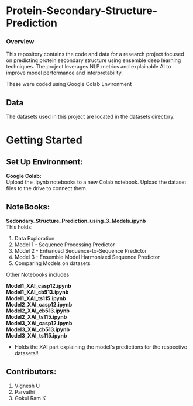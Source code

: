 # Protein-Secondary-Structure-Prediction

### Overview
This repository contains the code and data for a research project focused on predicting protein secondary structure using ensemble deep learning techniques. The project leverages NLP metrics and explainable AI to improve model performance and interpretability.

These were coded using Google Colab Environment
## Data
The datasets used in this project are located in the datasets directory.

# Getting Started
## Set Up Environment:
<b> Google Colab:</b> <br>
Upload the .ipynb notebooks to a new Colab notebook. Upload the dataset files to the drive to connect them.

## NoteBooks:
<b>Sedondary_Structure_Prediction_using_3_Models.ipynb</b> <br> 
This holds:
1) Data Exploration
2) Model 1 - Sequence Processing Predictor
3) Model 2 - Enhanced Sequence-to-Sequence Predictor
4) Model 3 - Ensemble Model Harmonized Sequence Predictor
5) Comparing Models on datasets

Other Notebooks includes <br>

<b>  Model1_XAI_casp12.ipynb  </b> <br>
<b>  Model1_XAI_cb513.ipynb  </b> <br>
<b>  Model1_XAI_ts115.ipynb  </b> <br>
<b>  Model2_XAI_casp12.ipynb  </b> <br>
<b>  Model2_XAI_cb513.ipynb  </b> <br>
<b>  Model2_XAI_ts115.ipynb  </b> <br>
<b>  Model3_XAI_casp12.ipynb  </b> <br>
<b>  Model3_XAI_cb513.ipynb  </b> <br>
<b>  Model3_XAI_ts115.ipynb  </b> <br>

- Holds the XAI part explaining the model's predictions for the respective datasets!!

## Contributors:
1) Vignesh U 
2) Parvathi 
3) Gokul Ram K 
